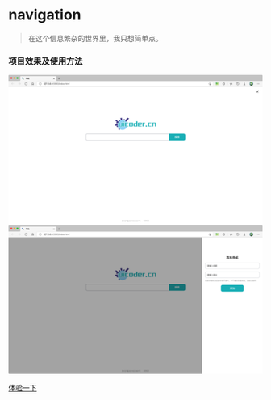 # navigation
> 在这个信息繁杂的世界里，我只想简单点。

### 项目效果及使用方法

<img src='./screenshot/1.png'/>
<img src='./screenshot/2.png'/>

[体验一下](http://www.uicoder.cn)
